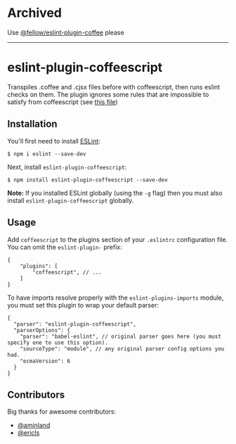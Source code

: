 # Archived
Use [@fellow/eslint-plugin-coffee](https://www.npmjs.com/package/@fellow/eslint-plugin-coffee) please

---

# eslint-plugin-coffeescript

Transpiles .coffee and .cjsx files before with coffeescript, then runs eslint checks on them.
The plugin ignores some rules that are impossible to satisfy from coffeescript (see [this file](lib/index.js#L22))

## Installation

You'll first need to install [ESLint](http://eslint.org):

```
$ npm i eslint --save-dev
```

Next, install `eslint-plugin-coffeescript`:

```
$ npm install eslint-plugin-coffeescript --save-dev
```

**Note:** If you installed ESLint globally (using the `-g` flag) then you must also install `eslint-plugin-coffeescript` globally.

## Usage

Add `coffeescript` to the plugins section of your `.eslintrc` configuration file. You can omit the `eslint-plugin-` prefix:

```json5
{
    "plugins": [
        "coffeescript", // ...
    ]
}
```

To have imports resolve properly with the `eslint-plugins-imports` module, you must set this plugin to wrap your default parser:
```json5
{
  "parser": "eslint-plugin-coffeescript",
  "parserOptions": { 
    "parser": "babel-eslint", // original parser goes here (you must specify one to use this option).
    "sourceType": "module", // any original parser config options you had.
    "ecmaVersion": 6
  }
}
```

## Contributors

Big thanks for awesome contributors:
- [@aminland](https://github.com/aminland)
- [@ericls](https://github.com/ericls)
